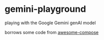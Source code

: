 # gemini-playground
playing with the Google Gemini genAI model

borrows some code from [awesome-compose](https://github.com/docker/awesome-compose/tree/master/nginx-flask-mongo)